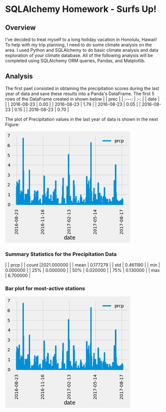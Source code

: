 # SQLAlchemy Homework - Surfs Up!

## Overview
I've decided to treat myself to a long holiday vacation in Honolulu, Hawaii! To help with my trip planning, I need to do some climate analysis on the area. I used Python and SQLAlchemy to do basic climate analysis and data exploration of your climate database. All of the following analysis will be completed using SQLAlchemy ORM queries, Pandas, and Matplotlib.

## Analysis
The first paet consisted in obtaining the precipitation scores during the last year of data and save these results into a Panda's DataFrame. The first 5 rows of the DataFrame created in shown below
|  | prec  |
| :---:   | :-: |
| date |  |
| 2016-08-23 | 0.00 |
| 2016-08-23 | 1.79 |
| 2016-08-23 | 0.05 |
| 2016-08-23 | 0.15 |
| 2016-08-23 | 0.70 |

The plot of Precipitation values in the last year of data is shown in the next Figure:

![ScreenShot](/screenshots/prcp_plot.png)

### Summary Statistics for the Precipitation Data
|  | prcp  |
| count |2021.000000 |
| mean | 0.177279 |
| std | 0.461190 |
| min | 0.000000 |
| 25% | 0.000000 |
| 50% | 0.020000 |
| 75% | 0.130000 |
| max | 6.700000 |

### Bar plot for most-active stations
![ScreenShot](/screenshots/prcp_plot.png)

